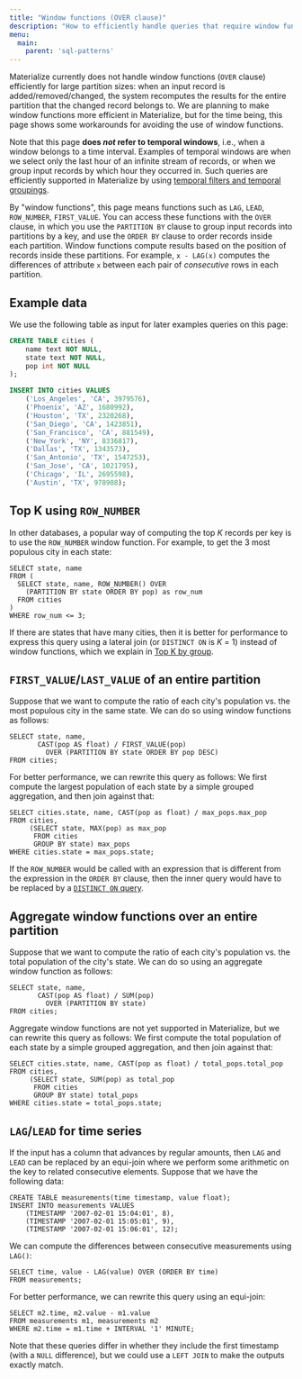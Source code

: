 ```yaml
---
title: "Window functions (OVER clause)"
description: "How to efficiently handle queries that require window functions in Materialize."
menu:
  main:
    parent: 'sql-patterns'
---
```


Materialize currently does not handle window functions (`OVER` clause) efficiently for large partition sizes: when an input record is added/removed/changed, the system recomputes the results for the entire partition that the changed record belongs to. We are planning to make window functions more efficient in Materialize, but for the time being, this page shows some workarounds for avoiding the use of window functions.

Note that this page **does _not_ refer to temporal windows**, i.e., when a window belongs to a time interval. Examples of temporal windows are when we select only the last hour of an infinite stream of records, or when we group input records by which hour they occurred in. Such queries are efficiently supported in Materialize by using [temporal filters and temporal groupings](/sql/patterns/temporal-filters).

By "window functions", this page means functions such as `LAG`, `LEAD`, `ROW_NUMBER`, `FIRST_VALUE`. You can access these functions with the `OVER` clause, in which you use the `PARTITION BY` clause to group input records into partitions by a key, and use the `ORDER BY` clause to order records inside each partition. Window functions compute results based on the position of records inside these partitions. For example, `x - LAG(x)` computes the differences of attribute `x` between each pair of _consecutive_ rows in each partition.

## Example data

We use the following table as input for later examples queries on this page:

```sql
CREATE TABLE cities (
    name text NOT NULL,
    state text NOT NULL,
    pop int NOT NULL
);

INSERT INTO cities VALUES
    ('Los_Angeles', 'CA', 3979576),
    ('Phoenix', 'AZ', 1680992),
    ('Houston', 'TX', 2320268),
    ('San_Diego', 'CA', 1423851),
    ('San_Francisco', 'CA', 881549),
    ('New_York', 'NY', 8336817),
    ('Dallas', 'TX', 1343573),
    ('San_Antonio', 'TX', 1547253),
    ('San_Jose', 'CA', 1021795),
    ('Chicago', 'IL', 2695598),
    ('Austin', 'TX', 978908);
```

## Top K using `ROW_NUMBER`

In other databases, a popular way of computing the top _K_ records per key is to use the `ROW_NUMBER` window function. For example, to get the 3 most populous city in each state:
```
SELECT state, name
FROM (
  SELECT state, name, ROW_NUMBER() OVER
    (PARTITION BY state ORDER BY pop) as row_num
  FROM cities
)
WHERE row_num <= 3;
```

If there are states that have many cities, then it is better for performance to express this query using a lateral join (or `DISTINCT ON` is _K_ = 1) instead of window functions, which we explain in [Top K by group](/sql/patterns/top-k).

## `FIRST_VALUE`/`LAST_VALUE` of an entire partition

Suppose that we want to compute the ratio of each city's population vs. the most populous city in the same state. We can do so using window functions as follows:
```
SELECT state, name,
       CAST(pop AS float) / FIRST_VALUE(pop)
         OVER (PARTITION BY state ORDER BY pop DESC)
FROM cities;
```

For better performance, we can rewrite this query as follows: We first compute the largest population of each state by a simple grouped aggregation, and then join against that:

```
SELECT cities.state, name, CAST(pop as float) / max_pops.max_pop
FROM cities,
     (SELECT state, MAX(pop) as max_pop
      FROM cities
      GROUP BY state) max_pops
WHERE cities.state = max_pops.state;
```

If the `ROW_NUMBER` would be called with an expression that is different from the expression in the `ORDER BY` clause, then the inner query would have to be replaced by a [`DISTINCT ON` query](/sql/patterns/top-k).

## Aggregate window functions over an entire partition

Suppose that we want to compute the ratio of each city's population vs. the total population of the city's state. We can do so using an aggregate window function as follows:

```
SELECT state, name,
       CAST(pop AS float) / SUM(pop)
         OVER (PARTITION BY state)
FROM cities;
```

Aggregate window functions are not yet supported in Materialize, but we can rewrite this query as follows: We first compute the total population of each state by a simple grouped aggregation, and then join against that:

```
SELECT cities.state, name, CAST(pop as float) / total_pops.total_pop
FROM cities,
     (SELECT state, SUM(pop) as total_pop
      FROM cities
      GROUP BY state) total_pops
WHERE cities.state = total_pops.state;
```

## `LAG`/`LEAD` for time series

If the input has a column that advances by regular amounts, then `LAG` and `LEAD` can be replaced by an equi-join where we perform some arithmetic on the key to related consecutive elements. Suppose that we have the following data:

```
CREATE TABLE measurements(time timestamp, value float);
INSERT INTO measurements VALUES
    (TIMESTAMP '2007-02-01 15:04:01', 8),
    (TIMESTAMP '2007-02-01 15:05:01', 9),
    (TIMESTAMP '2007-02-01 15:06:01', 12);
```

We can compute the differences between consecutive measurements using `LAG()`:
```
SELECT time, value - LAG(value) OVER (ORDER BY time)
FROM measurements;
```

For better performance, we can rewrite this query using an equi-join:

```
SELECT m2.time, m2.value - m1.value
FROM measurements m1, measurements m2
WHERE m2.time = m1.time + INTERVAL '1' MINUTE;
```

Note that these queries differ in whether they include the first timestamp (with a `NULL` difference), but we could use a `LEFT JOIN` to make the outputs exactly match.

